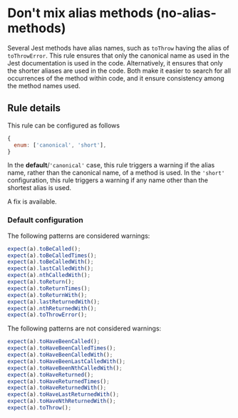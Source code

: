 # Don't mix alias methods (no-alias-methods)

Several Jest methods have alias names, such as `toThrow` having the alias of
`toThrowError`. This rule ensures that only the canonical name as used in the
Jest documentation is used in the code. Alternatively, it ensures that only the
shorter aliases are used in the code. Both make it easier to search for all
occurrences of the method within code, and it ensure consistency among the
method names used.

## Rule details

This rule can be configured as follows

```js
{
  enum: ['canonical', 'short'],
}
```

In the **default**/`'canonical'` case, this rule triggers a warning if the alias
name, rather than the canonical name, of a method is used. In the `'short'`
configuration, this rule triggers a warning if any name other than the shortest
alias is used.

A fix is available.

### Default configuration

The following patterns are considered warnings:

```js
expect(a).toBeCalled();
expect(a).toBeCalledTimes();
expect(a).toBeCalledWith();
expect(a).lastCalledWith();
expect(a).nthCalledWith();
expect(a).toReturn();
expect(a).toReturnTimes();
expect(a).toReturnWith();
expect(a).lastReturnedWith();
expect(a).nthReturnedWith();
expect(a).toThrowError();
```

The following patterns are not considered warnings:

```js
expect(a).toHaveBeenCalled();
expect(a).toHaveBeenCalledTimes();
expect(a).toHaveBeenCalledWith();
expect(a).toHaveBeenLastCalledWith();
expect(a).toHaveBeenNthCalledWith();
expect(a).toHaveReturned();
expect(a).toHaveReturnedTimes();
expect(a).toHaveReturnedWith();
expect(a).toHaveLastReturnedWith();
expect(a).toHaveNthReturnedWith();
expect(a).toThrow();
```
